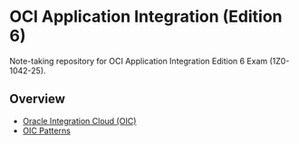 # OCI Application Integration (Edition 6)

Note-taking repository for OCI Application Integration Edition 6 Exam (1Z0-1042-25).

## Overview

- [Oracle Integration Cloud (OIC)](./docs/oic.md)
- [OIC Patterns](./docs/oic_patterns.md)